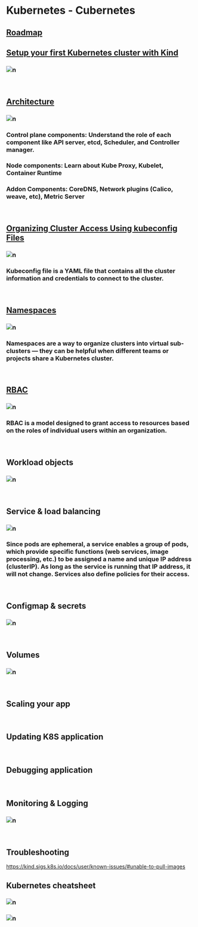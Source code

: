 # Kubernetes - Cubernetes 



## [Roadmap](kubernetes.pdf)



## [Setup your first Kubernetes cluster with Kind](https://kind.sigs.k8s.io/docs/user/quick-start/#installation)
   ### ![n](./assets/kind.png)
<br/>

## [Architecture](https://kubernetes.io/docs/concepts/architecture/)
   ### ![n](./assets/kubernetes-cluster-architecture.svg)
   ### Control plane components: Understand the role of each component like API server, etcd, Scheduler, and Controller manager.
   ### Node components: Learn about Kube Proxy, Kubelet, Container Runtime
   ### Addon Components: CoreDNS, Network plugins (Calico, weave, etc), Metric Server
<br/>
   

## [Organizing Cluster Access Using kubeconfig Files](https://kubernetes.io/docs/concepts/configuration/organize-cluster-access-kubeconfig/)
   ### ![n](./assets/kubeconfig.png)
   ### Kubeconfig file is a YAML file that contains all the cluster information and credentials to connect to the cluster.
<br/>

## [Namespaces](https://kubernetes.io/docs/concepts/overview/working-with-objects/namespaces/)
   ### ![n](./assets/namespaces.png)
   ### Namespaces are a way to organize clusters into virtual sub-clusters — they can be helpful when different teams or projects share a Kubernetes cluster. 
<br/>

## [RBAC]()
   ### ![n](./assets/RBAC.png)
   ### RBAC is a model designed to grant access to resources based on the roles of individual users within an organization.
<br/>   

## Workload objects
   ### ![n](./assets/workloadresources.webp)
<br/>

## Service & load balancing
   ### ![n](./assets/services.webp)
   ### Since pods are ephemeral, a service enables a group of pods, which provide specific functions (web services, image processing, etc.) to be assigned a name and unique IP address (clusterIP). As long as the service is running that IP address, it will not change. Services also define policies for their access.
<br/>
   
## Configmap & secrets
   ### ![n](./assets/secret_configmap.png)
<br/>

## Volumes
   ### ![n](./assets/volumes.webp)
<br/>
   
## Scaling your app
<br/>

## Updating K8S application
<br/>

## Debugging application
<br/>

## Monitoring & Logging
   ### ![n](./assets/monitoring_logging.jpeg)
<br/>


## Troubleshooting
https://kind.sigs.k8s.io/docs/user/known-issues/#unable-to-pull-images
## Kubernetes cheatsheet
   ### ![n](./assets/k8scs1.png)
   ### ![n](./assets/k8scs2.png)
   
